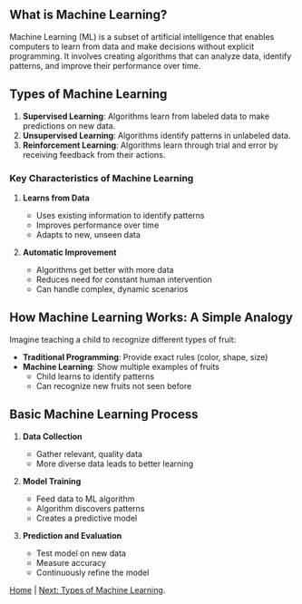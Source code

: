 ## What is Machine Learning?
Machine Learning (ML) is a subset of artificial intelligence that enables computers to learn from data and make decisions without explicit programming. It involves creating algorithms that can analyze data, identify patterns, and improve their performance over time.

## Types of Machine Learning
1. **Supervised Learning**: Algorithms learn from labeled data to make predictions on new data.
2. **Unsupervised Learning**: Algorithms identify patterns in unlabeled data.
3. **Reinforcement Learning**: Algorithms learn through trial and error by receiving feedback from their actions.

### Key Characteristics of Machine Learning

1. **Learns from Data**
   - Uses existing information to identify patterns
   - Improves performance over time
   - Adapts to new, unseen data

2. **Automatic Improvement**
   - Algorithms get better with more data
   - Reduces need for constant human intervention
   - Can handle complex, dynamic scenarios

## How Machine Learning Works: A Simple Analogy

Imagine teaching a child to recognize different types of fruit:
- **Traditional Programming**: Provide exact rules (color, shape, size)
- **Machine Learning**: Show multiple examples of fruits
  - Child learns to identify patterns
  - Can recognize new fruits not seen before

## Basic Machine Learning Process

1. **Data Collection**
   - Gather relevant, quality data
   - More diverse data leads to better learning

2. **Model Training**
   - Feed data to ML algorithm
   - Algorithm discovers patterns
   - Creates a predictive model

3. **Prediction and Evaluation**
   - Test model on new data
   - Measure accuracy
   - Continuously refine the model


[Home](README.md) | [Next: Types of Machine Learning](02-types.md).
